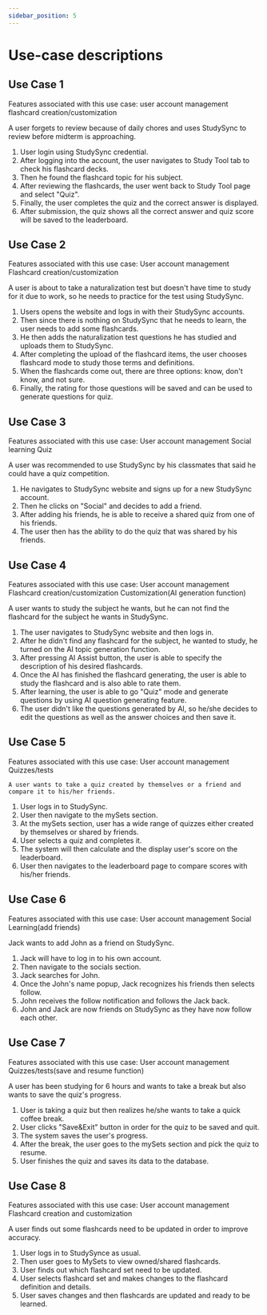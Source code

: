 ```yaml
---
sidebar_position: 5
---
```


# Use-case descriptions

## Use Case 1

Features associated with this use case:
user account management
flashcard creation/customization

  A user forgets to review because of daily chores and uses StudySync to review before midterm is approaching.

1. User login using StudySync credential.
2. After logging into the account, the user navigates to Study Tool tab to check his flashcard decks.
3. Then he found the flashcard topic for his subject.
4. After reviewing the flashcards, the user went back to Study Tool page and select "Quiz".
5. Finally, the user completes the quiz and the correct answer is displayed.
6. After submission, the quiz shows all the correct answer and quiz score will be saved to the leaderboard.

## Use Case 2

Features associated with this use case:
User account management
Flashcard creation/customization

  A user is about to take a naturalization test but doesn't have time to study for it due to work, so he needs to practice for the test using StudySync.

1. Users opens the website and logs in with their StudySync accounts.
2. Then since there is nothing on StudySync that he needs to learn, the user needs to add some flashcards.
3. He then adds the naturalization test questions he has studied and uploads them to StudySync.
4. After completing the upload of the flashcard items, the user chooses flashcard mode to study those terms and definitions.
5. When the flashcards come out, there are three options: know, don't know, and not sure.
6. Finally, the rating for those questions will be saved and can be used to generate questions for quiz.

## Use Case 3

Features associated with this use case:
User account management
Social learning
Quiz

  A user was recommended to use StudySync by his classmates that said he could have a quiz competition.

1. He navigates to StudySync website and signs up for a new StudySync account.
2. Then he clicks on "Social" and decides to add a friend.
3. After adding his friends, he is able to receive a shared quiz from one of his friends.
4. The user then has the ability to do the quiz that was shared by his friends.


## Use Case 4

Features associated with this use case:
User account management
Flashcard creation/customization
Customization(AI generation function)

  A user wants to study the subject he wants, but he can not find the flashcard for the subject he wants in StudySync.

1. The user navigates to StudySync website and then logs in.
2. After he didn't find any flashcard for the subject, he wanted to study, he turned on the AI topic generation function.
3. After pressing AI Assist button, the user is able to specify the description of his desired flashcards.
4. Once the AI has finished the flashcard generating, the user is able to study the flashcard and is also able to rate them.
5. After learning, the user is able to go "Quiz" mode and generate questions by using AI question generating feature.
6. The user didn't like the questions generated by AI, so he/she decides to edit the questions as well as the answer choices and then save it.


## Use Case 5

Features associated with this use case:
User account management
Quizzes/tests

    A user wants to take a quiz created by themselves or a friend and compare it to his/her friends.

1. User logs in to StudySync.
2. User then navigate to the mySets section.
3. At the mySets section, user has a wide range of quizzes either created by themselves or shared by friends.
4. User selects a quiz and completes it.
5. The system will then calculate and the display user's score on the leaderboard.
6. User then navigates to the leaderboard page to compare scores with his/her friends.


## Use Case 6

Features associated with this use case:
User account management
Social Learning(add friends)

   Jack wants to add John as a friend on StudySync.

1. Jack will have to log in to his own account.
2. Then navigate to the socials section.
3. Jack searches for John.
4. Once the John's name popup, Jack recognizes his friends then selects follow.
5. John receives the follow notification and follows the Jack back.
6. John and Jack are now friends on StudySync as they have now follow each other.



## Use Case 7

Features associated with this use case:
User account management
Quizzes/tests(save and resume function)

  A user has been studying for 6 hours and wants to take a break but also wants to save the quiz's progress.

1. User is taking a quiz but then realizes he/she wants to take a quick coffee break.
2. User clicks "Save&Exit" button in order for the quiz to be saved and quit.
3. The system saves the user's progress.
4. After the break, the user goes to the mySets section and pick the quiz to resume.
5. User finishes the quiz and saves its data to the database.



## Use Case 8

Features associated with this use case:
User account management
Flashcard creation and customization

  A user finds out some flashcards need to be updated in order to improve accuracy.

1. User logs in to StudySynce as usual.
2. Then user goes to MySets to view owned/shared flashcards.
3. User finds out which flashcard set need to be updated.
4. User selects flashcard set and makes changes to the flashcard definition and details.
5. User saves changes and then flashcards are updated and ready to be learned.

